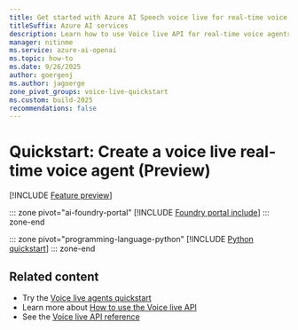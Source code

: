 ```yaml
---
title: Get started with Azure AI Speech voice live for real-time voice agents
titleSuffix: Azure AI services
description: Learn how to use Voice live API for real-time voice agents with Azure AI Speech.
manager: nitinme
ms.service: azure-ai-openai
ms.topic: how-to
ms.date: 9/26/2025
author: goergenj
ms.author: jagoerge
zone_pivot_groups: voice-live-quickstart
ms.custom: build-2025
recommendations: false
---
```


# Quickstart: Create a voice live real-time voice agent (Preview)

[!INCLUDE [Feature preview](./includes/previews/preview-generic.md)]

::: zone pivot="ai-foundry-portal"
[!INCLUDE [Foundry portal include](./includes/quickstarts/voice-live-api/ai-foundry.md)]
::: zone-end

::: zone pivot="programming-language-python"
[!INCLUDE [Python quickstart](./includes/quickstarts/voice-live-api/python.md)]
::: zone-end

## Related content

- Try the [Voice live agents quickstart](./voice-live-agents-quickstart.md)
- Learn more about [How to use the Voice live API](./voice-live-how-to.md)
- See the [Voice live API reference](./voicelive-api-reference.md)
